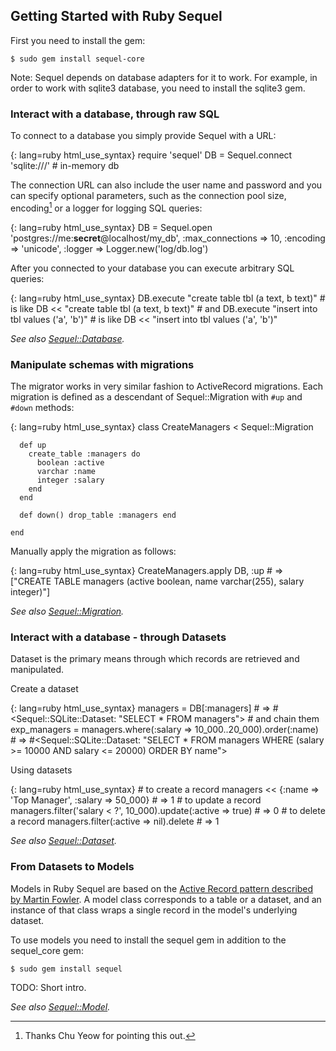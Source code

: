 ## Getting Started with Ruby Sequel
First you need to install the gem:

    $ sudo gem install sequel-core

Note: Sequel depends on database adapters for it to work. For example, in order to work with sqlite3 database, you need to install the sqlite3 gem. 


### Interact with a database, through raw SQL
To connect to a database you simply provide Sequel with a URL:

{: lang=ruby html_use_syntax}
    require 'sequel'
    DB = Sequel.connect 'sqlite:///' # in-memory db

The connection URL can also include the user name and password and you can specify optional parameters, such as the connection pool size, encoding[^1] or a logger for logging SQL queries:

{: lang=ruby html_use_syntax}
    DB = Sequel.open 'postgres://me:**secret**@localhost/my_db',
      :max_connections => 10,
      :encoding => 'unicode',
      :logger => Logger.new('log/db.log')


After you connected to your database you can execute arbitrary SQL queries:

{: lang=ruby html_use_syntax}
    DB.execute "create table tbl (a text, b text)" # is like
    DB << "create table tbl (a text, b text)"
    # and
    DB.execute "insert into tbl values ('a', 'b')" # is like
    DB << "insert into tbl values ('a', 'b')"

*See also [Sequel::Database](/documentation/databases).*


### Manipulate schemas with migrations
The migrator works in very similar fashion to ActiveRecord migrations. Each
migration is defined as a descendant of Sequel::Migration with `#up` and `#down`
methods:

{: lang=ruby html_use_syntax}
    class CreateManagers < Sequel::Migration
      
      def up
        create_table :managers do
          boolean :active
          varchar :name
          integer :salary
        end
      end
      
      def down() drop_table :managers end
      
    end

Manually apply the migration as follows:

{: lang=ruby html_use_syntax}
    CreateManagers.apply DB, :up
    # => ["CREATE TABLE managers (active boolean, name varchar(255), salary integer)"]

*See also [Sequel::Migration](/documentation/migrations).*


### Interact with a database - through Datasets
Dataset is the primary means through which records are retrieved and manipulated.

Create a dataset

{: lang=ruby html_use_syntax}
    managers = DB[:managers] # => #<Sequel::SQLite::Dataset: "SELECT * FROM managers">
    # and chain them
    exp_managers = managers.where(:salary => 10_000..20_000).order(:name)
    # => #<Sequel::SQLite::Dataset: "SELECT * FROM managers WHERE (salary >= 10000 AND salary <= 20000) ORDER BY name">

Using datasets

{: lang=ruby html_use_syntax}
    # to create a record
    managers << {:name => 'Top Manager', :salary => 50_000} # => 1
    # to update a record
    managers.filter('salary < ?', 10_000).update(:active => true) # => 0
    # to delete a record
    managers.filter(:active => nil).delete # => 1

*See also [Sequel::Dataset](/documentation/datasets).*


### From Datasets to Models
Models in Ruby Sequel are based on the [Active Record pattern described by Martin Fowler](http://www.martinfowler.com/eaaCatalog/activeRecord.html). A model class corresponds to a table or a dataset, and an instance of that class wraps a single record in the model's underlying dataset.

To use models you need to install the sequel gem in addition to the sequel\_core gem:

    $ sudo gem install sequel

TODO: Short intro.

*See also [Sequel::Model](/documentation/models).*


[^1]: Thanks Chu Yeow for pointing this out.